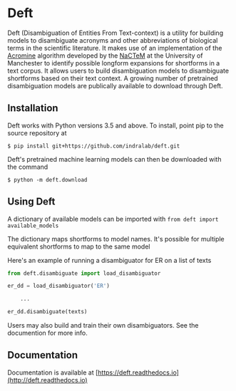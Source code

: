 # Deft

Deft (Disambiguation of Entities From Text-context)
is a utility for building models to disambiguate acronyms and other abbreviations of biological terms in the scientific literature. It makes use of an implementation of the [Acromine](http://www.chokkan.org/research/acromine/) algorithm developed
by the [NaCTeM](http://www.nactem.ac.uk/index.php) at the University of Manchester
to identify possible longform expansions for shortforms in a text corpus.
It allows users to build disambiguation models to disambiguate shortforms based
on their text context. A growing number of pretrained disambiguation models are publically available to download through Deft.
## Installation

Deft works with Python versions 3.5 and above. To install, point pip to the
source repository at

    $ pip install git+https://github.com/indralab/deft.git

Deft's pretrained machine learning models can then be downloaded with the command

    $ python -m deft.download

## Using Deft
A dictionary of available models can be imported with `from deft import available_models`

The dictionary maps shortforms to model names. It's possible for multiple equivalent
shortforms to map to the same model

Here's an example of running a disambiguator for ER on a list of texts

```python
from deft.disambiguate import load_disambiguator

er_dd = load_disambiguator('ER')

    ...

er_dd.disambiguate(texts)
```

Users may also build and train their own disambiguators. See the documention
for more info.


## Documentation

Documentation is available at
[https://deft.readthedocs.io](http://deft.readthedocs.io)
    

